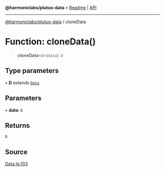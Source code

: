 **@harmoniclabs/plutus-data** • [Readme](../README) \| [API](../globals)

***

[@harmoniclabs/plutus-data](../README) / cloneData

# Function: cloneData()

> **cloneData**\<`D`\>(`data`): `D`

## Type parameters

• **D** extends [`Data`](../type-aliases/Data)

## Parameters

• **data**: `D`

## Returns

`D`

## Source

[Data.ts:103](https://github.com/HarmonicLabs/plutus-data/blob/911664c/src/Data.ts#L103)
